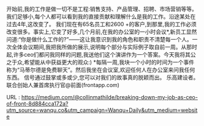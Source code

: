 开始前,我的工作是做一切不是工程:销售支持、产品管理、招聘、市场营销等等。我们足够小,每个人都可以看到我的直接贡献和理解什么是我的工作。沿途某处在过去4年,这改变了。 
 我们现在有65名员工和2600 +的客户,到那里,我的工作必须改变很多。事实上,它变了好多,几个月前,在我的办公室的一小时会议*,新员工显然问道:“你是做什么工作的?”——这让我意识到我的角色和职责不清楚每一个人。一次全体会议期间,我把我所做的展示,说明每个部分与实际例子取自前一周。从那时起,许多ceo们都问我同样的问题,我送他们这个演讲作为一个答案。今天我将其公之于众,希望能从中获益更大的观众:) 
 *每隔一周,我块一个小时的时间为一个事件称为“马蒂尔德是免费聊天”。然后我坐在会议室,欢迎任何人在办公室来问我任何东西。 
 信号通过鼓掌或多或少,您可以对我们的故事真的脱颖而出。 
 乐高建设者。联合创始人兼首席执行官@前面(frontapp.com) 
  
  
 URL : https://medium.com/@collinmathilde/breaking-down-my-job-as-ceo-of-front-8d884cca172a?utm_source=wanqu.co&utm_campaign=Wanqu+Daily&utm_medium=website